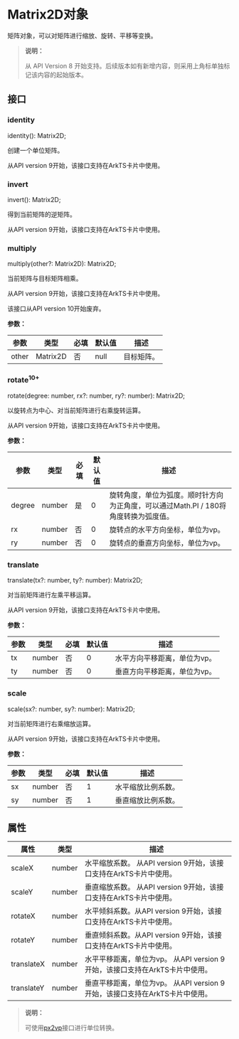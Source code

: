 # Matrix2D对象

矩阵对象，可以对矩阵进行缩放、旋转、平移等变换。

>  **说明：**
> 
> 从 API Version 8 开始支持。后续版本如有新增内容，则采用上角标单独标记该内容的起始版本。

## 接口

### identity

identity(): Matrix2D;

创建一个单位矩阵。

从API version 9开始，该接口支持在ArkTS卡片中使用。

### invert

invert(): Matrix2D;

得到当前矩阵的逆矩阵。

从API version 9开始，该接口支持在ArkTS卡片中使用。

### multiply

multiply(other?: Matrix2D): Matrix2D;

当前矩阵与目标矩阵相乘。

从API version 9开始，该接口支持在ArkTS卡片中使用。

该接口从API version 10开始废弃。

**参数：**

| 参数  | 类型     | 必填 | 默认值 | 描述       |
| ----- | -------- | ---- | ------ | ---------- |
| other | Matrix2D | 否   | null   | 目标矩阵。 |

### rotate<sup>10+</sup>

rotate(degree: number, rx?: number, ry?: number): Matrix2D;

以旋转点为中心、对当前矩阵进行右乘旋转运算。

从API version 9开始，该接口支持在ArkTS卡片中使用。

**参数：**

| 参数   | 类型   | 必填 | 默认值 | 描述                                                         |
| ------ | ------ | ---- | ------ | ------------------------------------------------------------ |
| degree | number | 是   | 0      | 旋转角度，单位为弧度。顺时针方向为正角度，可以通过Math.PI&nbsp;/&nbsp;180将角度转换为弧度值。 |
| rx     | number | 否   | 0      | 旋转点的水平方向坐标，单位为vp。                             |
| ry     | number | 否   | 0      | 旋转点的垂直方向坐标，单位为vp。                             |

### translate

translate(tx?: number, ty?: number): Matrix2D;

对当前矩阵进行左乘平移运算。

从API version 9开始，该接口支持在ArkTS卡片中使用。

**参数：**

| 参数 | 类型   | 必填 | 默认值 | 描述                         |
| ---- | ------ | ---- | ------ | ---------------------------- |
| tx   | number | 否   | 0      | 水平方向平移距离，单位为vp。 |
| ty   | number | 否   | 0      | 垂直方向平移距离，单位为vp。 |

### scale

scale(sx?: number, sy?: number): Matrix2D;

对当前矩阵进行右乘缩放运算。

从API version 9开始，该接口支持在ArkTS卡片中使用。

**参数：**

| 参数 | 类型   | 必填 | 默认值 | 描述               |
| ---- | ------ | ---- | ------ | ------------------ |
| sx   | number | 否   | 1      | 水平缩放比例系数。 |
| sy   | number | 否   | 1      | 垂直缩放比例系数。 |

## 属性

| 属性       | 类型   | 描述                                                         |
| ---------- | ------ | ------------------------------------------------------------ |
| scaleX     | number | 水平缩放系数。 从API version 9开始，该接口支持在ArkTS卡片中使用。 |
| scaleY     | number | 垂直缩放系数。 从API version 9开始，该接口支持在ArkTS卡片中使用。 |
| rotateX    | number | 水平倾斜系数。从API version 9开始，该接口支持在ArkTS卡片中使用。 |
| rotateY    | number | 垂直倾斜系数。从API version 9开始，该接口支持在ArkTS卡片中使用。 |
| translateX | number | 水平平移距离，单位为vp。 从API version 9开始，该接口支持在ArkTS卡片中使用。 |
| translateY | number | 垂直平移距离，单位为vp。 从API version 9开始，该接口支持在ArkTS卡片中使用。 |

>  **说明：**
>  
>  可使用[px2vp](https://gitee.com/openharmony/docs/blob/master/zh-cn/application-dev/reference/arkui-ts/ts-pixel-units.md)接口进行单位转换。
